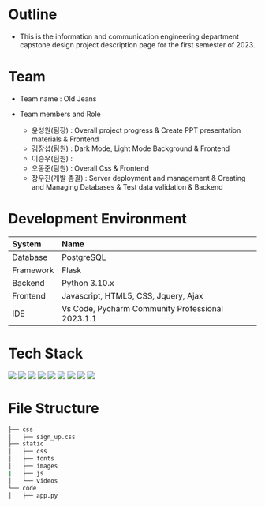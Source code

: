 # Outline
* This is the information and communication engineering department capstone design project description page for the first semester of 2023.

# Team
* Team name : Old Jeans
 
* Team members and Role
   
   * 윤성원(팀장) : Overall project progress & Create PPT presentation materials & Frontend
   * 김장섭(팀원) : Dark Mode, Light Mode Background & Frontend
   * 이승우(팀원) : 
   * 오동준(팀원) : Overall Css & Frontend
   * 장우진(개발 총괄) : Server deployment and management & Creating and Managing Databases & Test data validation & Backend


# Development Environment

|System|Name|
|:---|:---|
|Database|PostgreSQL|
|Framework|Flask|
|Backend|Python 3.10.x|
|Frontend|Javascript, HTML5, CSS, Jquery, Ajax|
|IDE|Vs Code, Pycharm Community Professional 2023.1.1|

# Tech Stack

<div class="container">
 <img src="https://img.shields.io/badge/HTML5-%230769AD.svg?style=for-the-badge&logo=jquery&logoColor=white">
 <img src="https://img.shields.io/badge/Css-%230769AD.svg?style=for-the-badge&logo=jquery&logoColor=white">
 <img src="https://img.shields.io/badge/Javascript-%230769AD.svg?style=for-the-badge&logo=jquery&logoColor=white">
 <img src="https://img.shields.io/badge/Ajax-%230769AD.svg?style=for-the-badge&logo=jquery&logoColor=white">
 <img src="https://img.shields.io/badge/Jquery-%230769AD.svg?style=for-the-badge&logo=jquery&logoColor=white">
 <img src="https://img.shields.io/badge/Bootstrap-%230769AD.svg?style=for-the-badge&logo=jquery&logoColor=white">
 <img src="https://img.shields.io/badge/Python-%230769AD.svg?style=for-the-badge&logo=jquery&logoColor=white">
 <img src="https://img.shields.io/badge/PostgreSQL-%230769AD.svg?style=for-the-badge&logo=jquery&logoColor=white">
  <img src="https://img.shields.io/badge/Flask-%230769AD.svg?style=for-the-badge&logo=jquery&logoColor=white">
</div>

# File Structure

```bash
├── css
│   ├── sign_up.css
├── static
│   ├── css
│   ├── fonts
│   ├── images
|   ├── js
│   └── videos
└── code
│   ├── app.py
``` 
